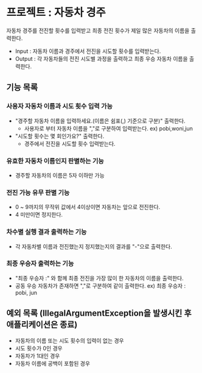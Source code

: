 # 프로젝트 : 자동차 경주
자동차 경주를 전진할 횟수를 입력받고 최종 전진 횟수가 제일 많은 자동차의 이름을 출력한다.
- Input : 자동차 이름과 경주에서 전진을 시도할 횟수를 입력받는다.
- Output : 각 자동차들의 전진 시도별 과정을 출력하고 최종 우승 자동차 이름을 출력한다.

## 기능 목록
### 사용자 자동차 이름과 시도 횟수 입력 가능
- "경주할 자동차 이름을 입력하세요.(이름은 쉼표(,) 기준으로 구분)" 출력한다.
  - 사용자로 부터 자동차 이름을 ","로 구분하여 입력받는다. ex) pobi,woni,jun
- "시도할 횟수는 몇 회인가요?" 출력한다.
  - 경주에서 전진을 시도할 횟수 입력받는다.

### 유효한 자동차 이름인지 판별하는 기능
- 경주할 자동차의 이름은 5자 이하만 가능

### 전진 가능 유무 판별 기능
- 0 ~ 9까지의 무작위 값에서 4이상이면 자동차는 앞으로 전진한다.
- 4 미만이면 정지한다.

### 차수별 실행 결과 출력하는 기능
- 각 자동차별 이름과 전진했는지 정지했는지의 결과를 "-"으로 출력한다.

### 최종 우승자 출력하는 기능
- "최종 우승자 :" 와 함께 최종 전진을 가장 많이 한 자동차의 이름을 출력한다.
- 공동 우승 자동차가 존재하면 ","로 구분하여 같이 출력한다. ex) 최종 우승자 : pobi, jun

## 예외 목록 (IllegalArgumentException을 발생시킨 후 애플리케이션은 종료)
- 자동차의 이름 또는 시도 횟수의 입력이 없는 경우
- 시도 횟수가 0인 경우
- 자동차가 1대인 경우
- 자동차 이름에 공백이 포함된 경우